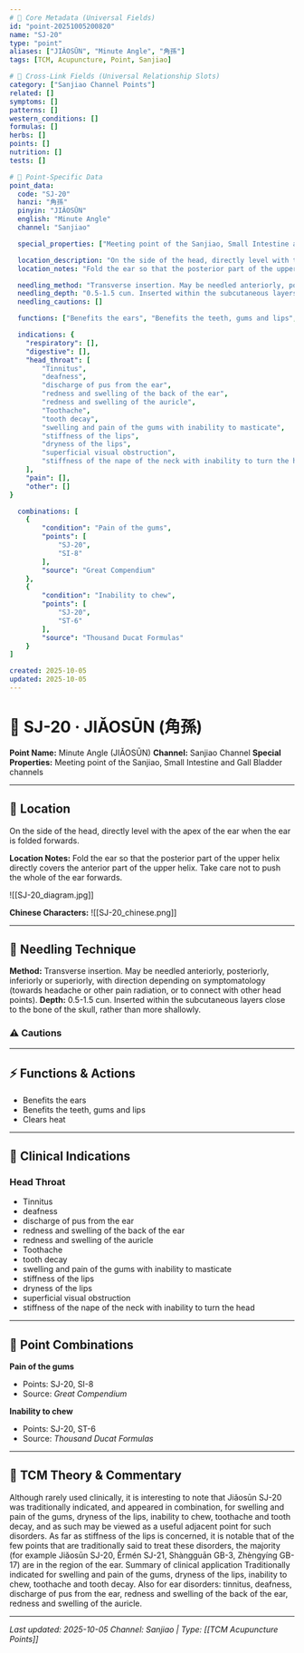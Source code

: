 ```yaml
---
# 🔹 Core Metadata (Universal Fields)
id: "point-20251005200820"
name: "SJ-20"
type: "point"
aliases: ["JIǍOSŪN", "Minute Angle", "角孫"]
tags: [TCM, Acupuncture, Point, Sanjiao]

# 🔹 Cross-Link Fields (Universal Relationship Slots)
category: ["Sanjiao Channel Points"]
related: []
symptoms: []
patterns: []
western_conditions: []
formulas: []
herbs: []
points: []
nutrition: []
tests: []

# 🔹 Point-Specific Data
point_data:
  code: "SJ-20"
  hanzi: "角孫"
  pinyin: "JIǍOSŪN"
  english: "Minute Angle"
  channel: "Sanjiao"

  special_properties: ["Meeting point of the Sanjiao, Small Intestine and Gall Bladder channels"]

  location_description: "On the side of the head, directly level with the apex of the ear when the ear is folded forwards."
  location_notes: "Fold the ear so that the posterior part of the upper helix directly covers the anterior part of the upper helix. Take care not to push the whole of the ear forwards."

  needling_method: "Transverse insertion. May be needled anteriorly, posteriorly, inferiorly or superiorly, with direction depending on symptomatology (towards headache or other pain radiation, or to connect with other head points)."
  needling_depth: "0.5-1.5 cun. Inserted within the subcutaneous layers close to the bone of the skull, rather than more shallowly."
  needling_cautions: []

  functions: ["Benefits the ears", "Benefits the teeth, gums and lips", "Clears heat"]

  indications: {
    "respiratory": [],
    "digestive": [],
    "head_throat": [
        "Tinnitus",
        "deafness",
        "discharge of pus from the ear",
        "redness and swelling of the back of the ear",
        "redness and swelling of the auricle",
        "Toothache",
        "tooth decay",
        "swelling and pain of the gums with inability to masticate",
        "stiffness of the lips",
        "dryness of the lips",
        "superficial visual obstruction",
        "stiffness of the nape of the neck with inability to turn the head"
    ],
    "pain": [],
    "other": []
}

  combinations: [
    {
        "condition": "Pain of the gums",
        "points": [
            "SJ-20",
            "SI-8"
        ],
        "source": "Great Compendium"
    },
    {
        "condition": "Inability to chew",
        "points": [
            "SJ-20",
            "ST-6"
        ],
        "source": "Thousand Ducat Formulas"
    }
]

created: 2025-10-05
updated: 2025-10-05
---
```


# 📍 SJ-20 · JIǍOSŪN (角孫)

**Point Name:** Minute Angle (JIǍOSŪN)
**Channel:** Sanjiao Channel
**Special Properties:** Meeting point of the Sanjiao, Small Intestine and Gall Bladder channels

---

## 📍 Location

On the side of the head, directly level with the apex of the ear when the ear is folded forwards.

**Location Notes:**
Fold the ear so that the posterior part of the upper helix directly covers the anterior part of the upper helix. Take care not to push the whole of the ear forwards.

![[SJ-20_diagram.jpg]]

**Chinese Characters:** ![[SJ-20_chinese.png]]

---

## 🔧 Needling Technique

**Method:** Transverse insertion. May be needled anteriorly, posteriorly, inferiorly or superiorly, with direction depending on symptomatology (towards headache or other pain radiation, or to connect with other head points).
**Depth:** 0.5-1.5 cun. Inserted within the subcutaneous layers close to the bone of the skull, rather than more shallowly.

### ⚠️ Cautions

---

## ⚡ Functions & Actions
- Benefits the ears
- Benefits the teeth, gums and lips
- Clears heat

---

## 🎯 Clinical Indications

### Head Throat
- Tinnitus
- deafness
- discharge of pus from the ear
- redness and swelling of the back of the ear
- redness and swelling of the auricle
- Toothache
- tooth decay
- swelling and pain of the gums with inability to masticate
- stiffness of the lips
- dryness of the lips
- superficial visual obstruction
- stiffness of the nape of the neck with inability to turn the head

---

## 🔗 Point Combinations

**Pain of the gums**
- Points: SJ-20, SI-8
- Source: *Great Compendium*

**Inability to chew**
- Points: SJ-20, ST-6
- Source: *Thousand Ducat Formulas*

---

## 🧬 TCM Theory & Commentary

Although rarely used clinically, it is interesting to note that Jiǎosūn SJ-20 was traditionally indicated, and appeared in combination, for swelling and pain of the gums, dryness of the lips, inability to chew, toothache and tooth decay, and as such may be viewed as a useful adjacent point for such disorders. As far as stiffness of the lips is concerned, it is notable that of the few points that are traditionally said to treat these disorders, the majority (for example Jiǎosūn SJ-20, Ěrmén SJ-21, Shàngguān GB-3, Zhèngyíng GB-17) are in the region of the ear. Summary of clinical application Traditionally indicated for swelling and pain of the gums, dryness of the lips, inability to chew, toothache and tooth decay. Also for ear disorders: tinnitus, deafness, discharge of pus from the ear, redness and swelling of the back of the ear, redness and swelling of the auricle.

---

*Last updated: 2025-10-05*
*Channel: Sanjiao | Type: [[TCM Acupuncture Points]]*
